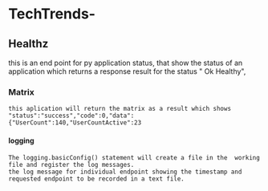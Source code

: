 # TechTrends-
## Healthz
  this is an end point for py application status, that show the status of an application which returns a response result for the status  " Ok Healthy", 
  
  ### Matrix
    this aplication will return the matrix as a result which shows "status":"success","code":0,"data":{"UserCount":140,"UserCountActive":23
  
  #### logging
  
    The logging.basicConfig() statement will create a file in the  working file and register the log messages. 
    the log message for individual endpoint showing the timestamp and requested endpoint to be recorded in a text file. 
